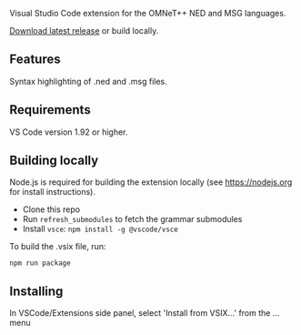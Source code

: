 Visual Studio Code extension for the OMNeT++ NED and MSG languages.

[Download latest release](https://github.com/omnetpp/omnetpp-vscode/releases/latest) or build locally.

## Features

Syntax highlighting of .ned and .msg files.

## Requirements

VS Code version 1.92 or higher.

## Building locally

Node.js is required for building the extension locally (see https://nodejs.org for install instructions). 

- Clone this repo
- Run `refresh_submodules` to fetch the grammar submodules
- Install `vsce`: `npm install -g @vscode/vsce`

To build the .vsix file, run:

`npm run package`

## Installing

In VSCode/Extensions side panel, select 'Install from VSIX...' from the ... menu
